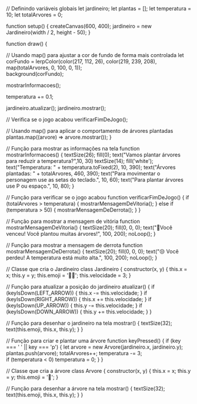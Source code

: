 // Definindo variáveis globais
let jardineiro;
let plantas = [];
let temperatura = 10;
let totalArvores = 0;
 
function setup() {
  createCanvas(600, 400);
  jardineiro = new Jardineiro(width / 2, height - 50); 
}

function draw() {

  // Usando map() para ajustar a cor de fundo de forma mais controlada
  let corFundo = lerpColor(color(217, 112, 26), color(219, 239, 208), 
                            map(totalArvores, 0, 100, 0, 1));  
  background(corFundo);

  mostrarInformacoes();
 
  temperatura += 0.1;
 
  jardineiro.atualizar();
  jardineiro.mostrar();
 
  // Verifica se o jogo acabou
  verificarFimDeJogo();
 
  // Usando map() para aplicar o comportamento de árvores plantadas
  plantas.map((arvore) => arvore.mostrar());
}
 
// Função para mostrar as informações na tela
function mostrarInformacoes() {
  textSize(26);
  fill(0);
  text("Vamos plantar árvores para reduzir a temperatura?",10, 30)
  textSize(14);
  fill('white');
  text("Temperatura: " + temperatura.toFixed(2), 10, 390);
  text("Árvores plantadas: " + totalArvores, 460, 390);
  text("Para movimentar o personagem use as setas do teclado.", 10, 60);
  text("Para plantar árvores use P ou espaço.", 10, 80);
}
 
// Função para verificar se o jogo acabou
function verificarFimDeJogo() {
  if (totalArvores > temperatura) {
    mostrarMensagemDeVitoria();
  } else if (temperatura > 50) {
    mostrarMensagemDeDerrota();
  }
}
 
// Função para mostrar a mensagem de vitória
function mostrarMensagemDeVitoria() {
  textSize(20);
  fill(0, 0, 0);
  text("🎉Você venceu! Você plantou muitas árvores!", 100, 200);
  noLoop(); 
}
 
// Função para mostrar a mensagem de derrota
function mostrarMensagemDeDerrota() {
  textSize(20);
  fill(0, 0, 0);
  text("😒 Você perdeu! A temperatura está muito alta.", 100, 200);
  noLoop(); 
}
 
// Classe que cria o Jardineiro
class Jardineiro {
  constructor(x, y) {
    this.x = x;
    this.y = y;
    this.emoji = '👨‍🌾';
    this.velocidade = 3;
  }
 
  // Função para atualizar a posição do jardineiro
  atualizar() {
    if (keyIsDown(LEFT_ARROW)) {
      this.x -= this.velocidade;
    }
    if (keyIsDown(RIGHT_ARROW)) {
      this.x += this.velocidade;
    }
    if (keyIsDown(UP_ARROW)) {
      this.y -= this.velocidade;
    }
    if (keyIsDown(DOWN_ARROW)) {
      this.y += this.velocidade;
    }
  }
 
  // Função para desenhar o jardineiro na tela
  mostrar() {
    textSize(32);
    text(this.emoji, this.x, this.y);
  }
}
 
// Função para criar e plantar uma árvore
function keyPressed() {
  if (key === ' ' || key === 'p') { 
    let arvore = new Arvore(jardineiro.x, jardineiro.y); 
    plantas.push(arvore);
    totalArvores++;
    temperatura -= 3;  
    if (temperatura < 0) temperatura = 0; 
  }
}
 
// Classe que cria a árvore
class Arvore {
  constructor(x, y) {
    this.x = x;
    this.y = y;
    this.emoji = '🌳'; 
  }
 
  // Função para desenhar a árvore na tela
  mostrar() {
    textSize(32);
    text(this.emoji, this.x, this.y);
  }
}


